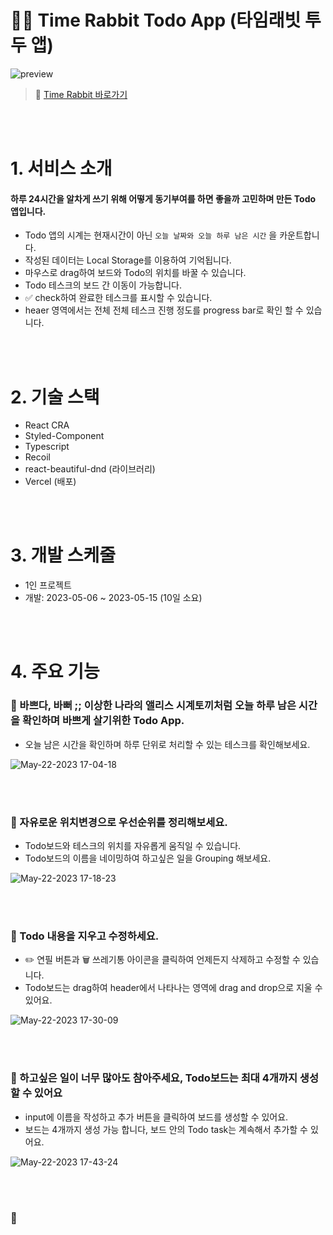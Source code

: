 # 🐰⏰ Time Rabbit Todo App (타임래빗 투두 앱)
![preview](https://github.com/fbc93/time-rabbit-todo-app/assets/81315091/c55b3926-d092-4edf-a68c-b4fdc39da3c9)


> 🚀 [Time Rabbit 바로가기](https://time-rabbit-todo-ci0d5itsd-fbc93.vercel.app/)

<br></br>

# 1. 서비스 소개
#### 하루 24시간을 알차게 쓰기 위해 어떻게 동기부여를 하면 좋을까 고민하며 만든 Todo 앱입니다. 
- Todo 앱의 시계는 현재시간이 아닌 `오늘 날짜와 오늘 하루 남은 시간` 을 카운트합니다.
- 작성된 데이터는 Local Storage를 이용하여 기억됩니다.
- 마우스로 drag하여 보드와 Todo의 위치를 바꿀 수 있습니다.
- Todo 테스크의 보드 간 이동이 가능합니다.
- ✅ check하여 완료한 테스크를 표시할 수 있습니다.
- heaer 영역에서는 전체 전체 테스크 진행 정도를 progress bar로 확인 할 수 있습니다.

<br></br>

# 2. 기술 스택
- React CRA
- Styled-Component
- Typescript
- Recoil
- react-beautiful-dnd (라이브러리)
- Vercel (배포)

<br></br>

# 3. 개발 스케줄
- 1인 프로젝트
- 개발: 2023-05-06 ~ 2023-05-15 (10일 소요)

<br></br>

# 4. 주요 기능
### 🐰 바쁘다, 바뻐 ;;  이상한 나라의 앨리스 시계토끼처럼 오늘 하루 남은 시간을 확인하며 바쁘게 살기위한 Todo App.
- 오늘 남은 시간을 확인하며 하루 단위로 처리할 수 있는 테스크를 확인해보세요.

![May-22-2023 17-04-18](https://github.com/fbc93/time-rabbit-todo-app/assets/81315091/3734b641-f7a4-4c25-a9f8-bd38dccee9b0)

<br></br>

### 🐰 자유로운 위치변경으로 우선순위를 정리해보세요.
- Todo보드와 테스크의 위치를 자유롭게 움직일 수 있습니다.
- Todo보드의 이름을 네이밍하여 하고싶은 일을 Grouping 해보세요.

![May-22-2023 17-18-23](https://github.com/fbc93/time-rabbit-todo-app/assets/81315091/56225d79-8988-489c-a216-25b8226864a1)

<br></br>

### 🐰 Todo 내용을 지우고 수정하세요.
- ✏️ 연필 버튼과 🗑️ 쓰레기통 아이콘을 클릭하여 언제든지 삭제하고 수정할 수 있습니다.
- Todo보드는 drag하여 header에서 나타나는 영역에 drag and drop으로 지울 수 있어요.

![May-22-2023 17-30-09](https://github.com/fbc93/time-rabbit-todo-app/assets/81315091/3c1b855e-ea6c-4aa8-bec0-54ce8231aa5b)
 
 <br></br>
 
 ### 🐰 하고싶은 일이 너무 많아도 참아주세요, Todo보드는 최대 4개까지 생성할 수 있어요
 - input에 이름을 작성하고 추가 버튼을 클릭하여 보드를 생성할 수 있어요.
 - 보드는 4개까지 생성 가능 합니다, 보드 안의 Todo task는 계속해서 추가할 수 있어요.

![May-22-2023 17-43-24](https://github.com/fbc93/time-rabbit-todo-app/assets/81315091/783cbfd6-6cc5-4387-856d-3adff1c946be)

<br></br>

### 🐰 
 
 
 
 
